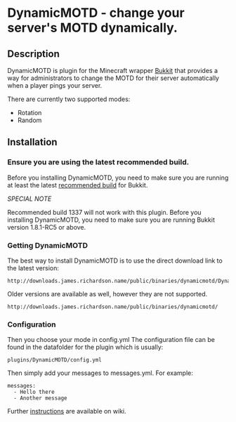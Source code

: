 DynamicMOTD - change your server's MOTD dynamically.
====================================

## Description

DynamicMOTD is plugin for the Minecraft wrapper [Bukkit](http://bukkit.org/) that provides a way for administrators to change the MOTD for their server automatically when a player pings your server.

There are currently two supported modes:

- Rotation
- Random

## Installation

### Ensure you are using the latest recommended build.

Before you installing DynamicMOTD, you need to make sure you are running at least the latest [recommended build](http://ci.bukkit.org/job/dev-CraftBukkit/Recommended/) for Bukkit. 

*SPECIAL NOTE*

Recommended build 1337 will not work with this plugin. Before you installing DynamicMOTD, you need to make sure you are running Bukkit version 1.8.1-RC5 or above.

### Getting DynamicMOTD

The best way to install DynamicMOTD is to use the direct download link to the latest version:

    http://downloads.james.richardson.name/public/binaries/dynamicmotd/DynamicMOTD.jar
    
Older versions are available as well, however they are not supported.

    http://downloads.james.richardson.name/public/binaries/dynamicmotd/

### Configuration

Then you choose your mode in config.yml The configuration file can be found in the datafolder for the plugin which is usually: 

    plugins/DynamicMOTD/config.yml
    
Then simply add your messages to messages.yml. For example:

    messages:
      - Hello there
      - Another message

Further [instructions](https://github.com/grandwazir/DynamicMOTD/wiki/instructions) are available on wiki.